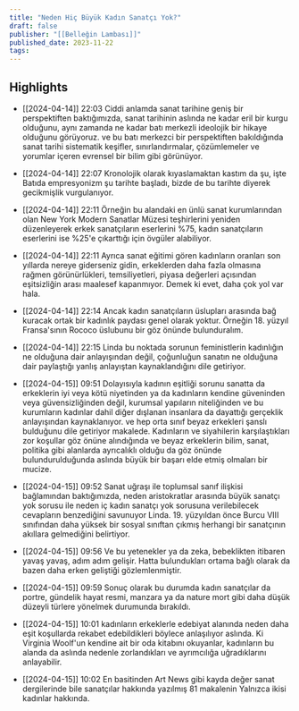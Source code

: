 ```yaml
---
title: "Neden Hiç Büyük Kadın Sanatçı Yok?"
draft: false
publisher: "[[Belleğin Lambası]]"
published_date: 2023-11-22
tags:
---
```



## Highlights
* [[2024-04-14]] 22:03  Ciddi anlamda sanat tarihine geniş bir perspektiften baktığımızda, sanat tarihinin aslında ne kadar eril bir kurgu olduğunu, aynı zamanda ne kadar batı merkezli ideolojik bir hikaye olduğunu görüyoruz. ve bu batı merkezci bir perspektiften bakıldığında sanat tarihi sistematik keşifler, sınırlandırmalar, çözümlemeler ve yorumlar içeren evrensel bir bilim gibi görünüyor.

* [[2024-04-14]] 22:07  Kronolojik olarak kıyaslamaktan kastım da şu, işte Batıda empresyonizm şu tarihte başladı, bizde de bu tarihte diyerek gecikmişlik vurgulanıyor.

* [[2024-04-14]] 22:11  Örneğin bu alandaki en ünlü sanat kurumlarından olan New York Modern Sanatlar Müzesi teşhirlerini yeniden düzenleyerek erkek sanatçıların eserlerini %75, kadın sanatçıların eserlerini ise %25'e çıkarttığı için övgüler alabiliyor.

* [[2024-04-14]] 22:11  Ayrıca sanat eğitimi gören kadınların oranları son yıllarda nereye giderseniz gidin, erkeklerden daha fazla olmasına rağmen görünürlükleri, temsiliyetleri, piyasa değerleri açısından eşitsizliğin arası maalesef kapanmıyor. Demek ki evet, daha çok yol var hala.

* [[2024-04-14]] 22:14  Ancak kadın sanatçıların üslupları arasında bağ kuracak ortak bir kadınlık paydası genel olarak yoktur. Örneğin 18. yüzyıl Fransa'sının Rococo üslubunu bir göz önünde bulunduralım.

* [[2024-04-14]] 22:15  Linda bu noktada sorunun feministlerin kadınlığın ne olduğuna dair anlayışından değil, çoğunluğun sanatın ne olduğuna dair paylaştığı yanlış anlayıştan kaynaklandığını dile getiriyor.

* [[2024-04-15]] 09:51  Dolayısıyla kadının eşitliği sorunu sanatta da erkeklerin iyi veya kötü niyetinden ya da kadınların kendine güveninden veya güvensizliğinden değil, kurumsal yapıların niteliğinden ve bu kurumların kadınlar dahil diğer dışlanan insanlara da dayattığı gerçeklik anlayışından kaynaklanıyor. ve hep orta sınıf beyaz erkekleri şanslı bulduğunu dile getiriyor makalede. Kadınların ve siyahilerin karşılaştıkları zor koşullar göz önüne alındığında ve beyaz erkeklerin bilim, sanat, politika gibi alanlarda ayrıcalıklı olduğu da göz önünde bulundurulduğunda aslında büyük bir başarı elde etmiş olmaları bir mucize.

* [[2024-04-15]] 09:52  Sanat uğraşı ile toplumsal sanıf ilişkisi bağlamından baktığımızda, neden aristokratlar arasında büyük sanatçı yok sorusu ile neden iç kadın sanatçı yok sorusuna verilebilecek cevapların benzediğini savunuyor Linda. 19. yüzyıldan önce Burcu VIII sınıfından daha yüksek bir sosyal sınıftan çıkmış herhangi bir sanatçının akıllara gelmediğini belirtiyor.

* [[2024-04-15]] 09:56  Ve bu yetenekler ya da zeka, bebeklikten itibaren yavaş yavaş, adım adım gelişir. Hatta bulundukları ortama bağlı olarak da bazen daha erken geliştiği gözlemlenmiştir.

* [[2024-04-15]] 09:59  Sonuç olarak bu durumda kadın sanatçılar da portre, gündelik hayat resmi, manzara ya da nature mort gibi daha düşük düzeyli türlere yönelmek durumunda bırakıldı.

* [[2024-04-15]] 10:01  kadınların erkeklerle edebiyat alanında neden daha eşit koşullarda rekabet edebildikleri böylece anlaşılıyor aslında. Ki Virginia Woolf'un kendine ait bir oda kitabını okuyanlar, kadınların bu alanda da aslında nedenle zorlandıkları ve ayrımcılığa uğradıklarını anlayabilir.

* [[2024-04-15]] 10:02  En basitinden Art News gibi kayda değer sanat dergilerinde bile sanatçılar hakkında yazılmış 81 makalenin Yalnızca ikisi kadınlar hakkında.

